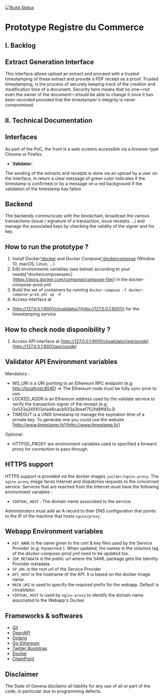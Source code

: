 [![Build Status](https://cloud.drone.io/api/badges/montmassoncircleci/blockchain-document-validateur/status.svg)](https://cloud.drone.io/montmassoncircleci/blockchain-document-validateur)

# Prototype Registre du Commerce



## I. Backlog

## Extract Generation Interface

This interface allows upload an extract and proceed with a trusted timestamping of these extract and provide a PDF receipt as a proof. Trusted timestamping, is the process of securely keeping track of the creation and modification time of a document. Security here means that no one—not even the owner of the document—should be able to change it once it has been recorded provided that the timestamper's integrity is never compromised.

## II. Technical Documentation

## Interfaces

As part of the PoC, the front is a web screens accessible via a browser type Chrome or Firefox.

-   **Validator**:

The sending of the extracts and receipts is done via an upload by a user on the interface, in return a clear message of green color indicates if the timestamp is confirmed or by a message on a red background if the validation of the timestamp has failed.

## Backend

The backends communicate with the blockchain, broadcast the various transactions (issue / signature of a transaction, issue receipts ...) and manage the associated keys by checking the validity of the signer and his key.

## How to run the prototype ?

1.  Install Docker[^docker](https://docs.docker.com/engine/installation/#server)  and Docker Compose[^dockercompose](https://docs.docker.com/compose/install/)  (Window 10, macOS, Linux, ...)
2. Edit environments variables (see below) according to your needs[^dockercomposespec] (https://docs.docker.com/compose/compose-file/)  in the docker-compose-prod.yml 
3.  Build the set of containers by running `docker-compose -f docker-compose-prod.yml up -d` 
7.  Access interface at

-   [http://127.0.0.1:8001/ctivalidator/](http://127.0.0.1:8001/)  for the timestamping service

## How to check node disponibility ?

1.   Access API interface at  [http://127.0.0.1:8001/ctivalidator/api/sonde](http://127.0.0.1:8001/api/sonde)
## Validator API Environment variables

Mandatory :

-   WS_URI is a URI pointing to an Ethereum RPC endpoint (e.g:  [http://localhost:8545](http://localhost:8545/)) => The Ethereum node must be fully sync prior to use.
-   LOCKED_ADDR is an Ethereum address used by the validate service to verify the transaction signer of the receipt (e.g: 0x533a245f03a1a46cacb933a3beef752fd8ff45c3)
-   TIMEOUT is a UNIX timestamp to manage the expiration time of a private key. To generate one you could use the website [http://www.timestamp.fr/](http://www.timestamp.fr/)

Optional :

-   HTTP(S)_PROXY are environment variables used to specified a forward proxy for connection to pass through.

## HTTPS support

HTTPS support is provided via the docker images `jwilder/nginx-proxy`. The `nginx-proxy` image faces Internet and dispatches requests to the
concerned service. Services that are reached from the Internet must have the following environment variables :  
   
  - `VIRTUAL_HOST` : The domain name associated to the service. 
  
Administrators must add an A record to their DNS configuration that points to the IP of the machine that hosts
`nginx/proxy`. 
   

## Webapp Environment variables

-   `KEY_NAME` is the name given to the cert & key files used by the Service Provider (e.g:  myservice ). When updated, the names in the *volumes* tag of the *docker-compose-prod.yml* need to be updated too.
-   `IDP_METADATA` is the public url where the SAML package gets the Identity Provider metadata.
-   `SP_URL` is the root url of the Service Provider
-   `API_HOST` is the hostname of the API. It is based on the docker image name.
-   `MAIN_URI` is used to specify the required prefix for the webapp. Default is ctivalidator.
-   `VIRTUAL_HOST` is used by `nginx-proxy` to identify the domain name associated to the Webapp's Docker.

## Frameworks & softwares

-   [Git](https://git-scm.com/)
-   [OpenAPI](https://www.openapis.org/)
-   [Golang](https://golang.org/)
-   [Go-Ethereum](https://geth.ethereum.org/)
-   [Twitter Bootstrap](http://getbootstrap.com/)
-   [Docker](https://www.docker.com/)
-   [ChainPoint](https://chainpoint.org/)

## Disclaimer

The State of Geneva disclaims all liability for any use of all or part of the code, in particular due to programming defects.
